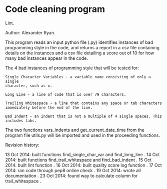 # Code cleaning program
Lint.

Author: Alexander Ryan.

This program reads an input python file (.py) identifies instances of bad
programming style in the code, and returns a report in a csv file containing
details on the instances and a csv file detailing a score out of
10 for how many bad instances appear in the code.

The 4 bad instances of programming style that will be tested for:

    Single Character Variables - a variable name consisting of only a single
    character, such as x.

    Long Line - a line of code that is over 79 characters.

    Trailing Whitespace - a line that contains any space or tab characters
    immediately before the end of the line.

    Bad Indent - an indent that is not a multiple of 4 single spaces. This
    includes tabs.

The two functions vars_indents and get_current_date_time from the program
file utils.py will be imported and used in the proceeding functions.

Revision history:

13 Oct 2014: built functions find_single_char_var and find_long_line . 
14 Oct 2014: built functions find_trail_whitespace and find_bad_indent . 
15 Oct 2014: built lint function . 
16 Oct 2014: built quality score log function . 
17 Oct 2014: ran code through pep8 online check . 
19 Oct 2014: wrote all documentation . 
23 Oct 2014: found way to calculate column for trail_whitespace . 
